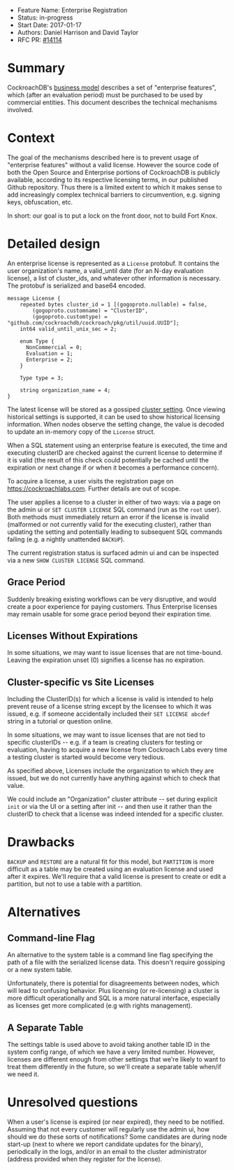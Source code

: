 - Feature Name: Enterprise Registration
- Status: in-progress
- Start Date: 2017-01-17
- Authors: Daniel Harrison and David Taylor
- RFC PR: [#14114]

# Summary

CockroachDB's [business model] describes a set of "enterprise features", which
(after an evaluation period) must be purchased to be used by commercial
entities. This document describes the technical mechanisms involved.

# Context

The goal of the mechanisms described here is to prevent usage of "enterprise
features" without a valid license. However the source code of both the Open
Source and Enterprise portions of CockroachDB is publicly available, according
to its respective licensing terms, in our published Github repository. Thus
there is a limited extent to which it makes sense to add increasingly complex
technical barriers to circumvention, e.g. signing keys, obfuscation, etc.

In short: our goal is to put a lock on the front door, not to build Fort Knox.

# Detailed design

An enterprise license is represented as a `License` protobuf. It contains
the user organization's name, a valid_until date (for an N-day evaluation
license), a list of cluster_ids, and whatever other information is necessary.
The protobuf is serialized and base64 encoded.

```
message License {
    repeated bytes cluster_id = 1 [(gogoproto.nullable) = false,
        (gogoproto.customname) = "ClusterID",
        (gogoproto.customtype) = "github.com/cockroachdb/cockroach/pkg/util/uuid.UUID"];
    int64 valid_until_unix_sec = 2;

    enum Type {
      NonCommercial = 0;
      Evaluation = 1;
      Enterprise = 2;
    }

    Type type = 3;

    string organization_name = 4;
}

```

The latest license will be stored as a gossiped [cluster
setting](https://github.com/cockroachdb/cockroach/blob/master/docs/RFCS/settings_table.md).
Once viewing historical settings is supported, it can be used to show historical
licensing information. When nodes observe the setting change, the value is
decoded to update an in-memory copy of the `License` struct.

 When a SQL statement using an enterprise feature is executed, the time and
 executing clusterID are checked against the current license to determine if it
 is valid (the result of this check could potentially be cached until the
 expiration or next change if or when it becomes a performance concern).

To acquire a license, a user visits the registration page on
https://cockroachlabs.com. Further details are out of scope.

The user applies a license to a cluster in either of two ways: via a page on the
admin ui or `SET CLUSTER LICENSE` SQL command (run as the `root` user). Both
methods must immediately return an error if the license is invalid (malformed or
not currently valid for the executing cluster), rather than updating the setting
and potentially leading to subsequent SQL commands failing (e.g. a nightly
unattended `BACKUP`).

The current registration status is surfaced admin ui and can be inspected via a
new `SHOW CLUSTER LICENSE` SQL command.

## Grace Period

Suddenly breaking existing workflows can be very disruptive, and would create a
poor experience for paying customers. Thus Enterprise licenses may remain usable
for some grace period beyond their expiration time.

## Licenses Without Expirations

In some situations, we may want to issue licenses that are not time-bound.
Leaving the expiration unset (0) signifies a license has no expiration.

## Cluster-specific vs Site Licenses

Including the ClusterID(s) for which a license is valid is intended to help
prevent reuse of a license string except by the licensee to which it was issued,
e.g. if someone accidentally included their `SET LICENSE abcdef` string in a
tutorial or question online.

In some situations, we may want to issue licenses that are not tied to specific
clusterIDs -- e.g. if a team is creating clusters for testing or evaluation,
having to acquire a new license from Cockroach Labs every time a testing cluster
is started would become very tedious.

As specified above, Licenses include the organization to which they are issued,
but we do not currently have anything against which to check that value.

We could include an "Organization" cluster attribute -- set during explicit
`init` or  via the UI or a setting after init -- and then use it rather than the
clusterID to check that a license was indeed intended for a specific cluster.

# Drawbacks

`BACKUP` and `RESTORE` are a natural fit for this model, but `PARTITION` is more
difficult as a table may be created using an evaluation license and used after
it expires. We'll require that a valid license is present to create or edit a
partition, but not to use a table with a partition.

# Alternatives

## Command-line Flag

An alternative to the system table is a command line flag specifying the path of
a file with the serialized license data. This doesn't require gossiping or a new
system table.

Unfortunately, there is potential for disagreements between nodes, which will
lead to confusing behavior. Plus licensing (or re-licensing) a cluster is more
difficult operationally and SQL is a more natural interface, especially as
licenses get more complicated (e.g with rights management).

## A Separate Table
The settings table is used above to avoid taking another table ID in the system
config range, of which we have a very limited number. However, licenses are
different enough from other settings that we're likely to want to treat them
differently in the future, so we'll create a separate table when/if we need it.

# Unresolved questions

When a user's license is expired (or near expired), they need to be notified.
Assuming that not every customer will regularly use the admin ui, how should we
do these sorts of notifications? Some candidates are during node start-up (next
to where we report candidate updates for the binary), periodically in the logs,
and/or in an email to the cluster administrator (address provided when they
register for the license).

[#14114]: https://github.com/cockroachdb/cockroach/pull/14114
[business model]: https://www.cockroachlabs.com/blog/how-were-building-a-business-to-last/
[settings table]: https://github.com/cockroachdb/cockroach/pull/14230
